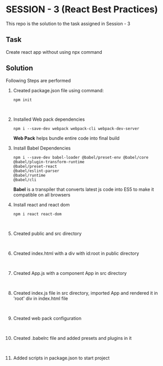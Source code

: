 # SESSION - 3 (React Best Practices)

This repo is the solution to the task assigned in Session - 3

## Task
Create react app without using npx command

## Solution
Following Steps are performed

1. Created package.json file using command:
    ```
    npm init
    ```
    <br />

2. Installed Web pack dependencies
    ```
    npm i --save-dev webpack webpack-cli webpack-dev-server
    ```
    <b>Web Pack</b> helps bundle entire code into final build
    <br />

3. Install Babel Dependencies
    ```
    npm i --save-dev babel-loader @babel/preset-env @babel/core 
    @babel/plugin-transform-runtime 
    @babel/preset-react 
    @babel/eslint-parser 
    @babel/runtime
    @babel/cli
    ```
    <b>Babel</b> is a transpiler that converts latest js code into ES5 to make it compatible on all browsers
    <br />

4. Install react and react dom
    ```
    npm i react react-dom
    ```
    <br />

5. Created public and src directory
<br />

6. Created index.html with a div with id:root in public directory
<br />

7. Created App.js with a component App in src directory
<br />

8. Created index.js file in src directory, imported App and rendered it in 'root' div in index.html file
<br />

9. Created web pack configuration
<br />

10. Created .babelrc file and added presets and plugins in it
<br />

11. Added scripts in package.json to start project
<br />